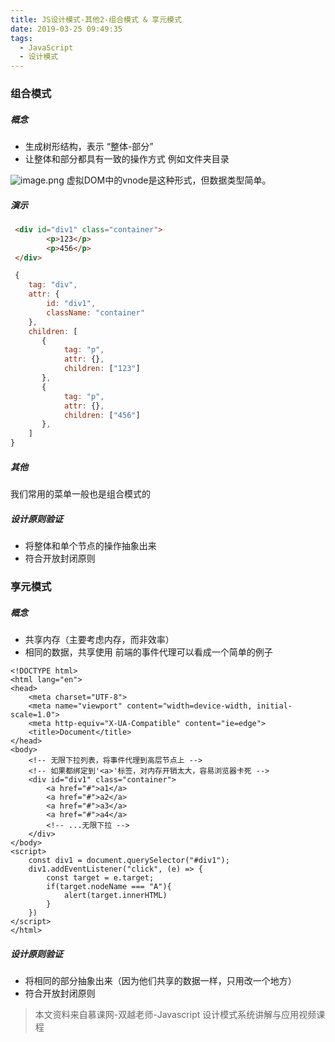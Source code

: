 ```yaml
---
title: JS设计模式-其他2-组合模式 & 享元模式
date: 2019-03-25 09:49:35
tags:
  - JavaScript
  - 设计模式
---
```

### 组合模式
##### 概念
- 生成树形结构，表示 “整体-部分”
- 让整体和部分都具有一致的操作方式
例如文件夹目录
<!-- more -->
![image.png](https://upload-images.jianshu.io/upload_images/8878633-1cd0c0f87555fd5d.png?imageMogr2/auto-orient/strip%7CimageView2/2/w/1240)
虚拟DOM中的vnode是这种形式，但数据类型简单。
##### 演示
```html
 <div id="div1" class="container">
        <p>123</p>
        <p>456</p>
 </div>
```
```javascript
 {
    tag: "div",
    attr: {
        id: "div1",
        className: "container"
    },
    children: [
       {
            tag: "p",
            attr: {},
            children: ["123"]
       },
       {
            tag: "p",
            attr: {},
            children: ["456"]
       },
    ]
}
```
##### 其他
我们常用的菜单一般也是组合模式的
##### 设计原则验证
- 将整体和单个节点的操作抽象出来
- 符合开放封闭原则
### 享元模式
##### 概念
- 共享内存（主要考虑内存，而非效率）
- 相同的数据，共享使用
前端的事件代理可以看成一个简单的例子
```
<!DOCTYPE html>
<html lang="en">
<head>
    <meta charset="UTF-8">
    <meta name="viewport" content="width=device-width, initial-scale=1.0">
    <meta http-equiv="X-UA-Compatible" content="ie=edge">
    <title>Document</title>
</head>
<body>
    <!-- 无限下拉列表，将事件代理到高层节点上 -->
    <!-- 如果都绑定到'<a>'标签，对内存开销太大，容易浏览器卡死 -->
    <div id="div1" class="container">
        <a href="#">a1</a>
        <a href="#">a2</a>
        <a href="#">a3</a>
        <a href="#">a4</a>
        <!-- ...无限下拉 -->
    </div>
</body>
<script>
    const div1 = document.querySelector("#div1");
    div1.addEventListener("click", (e) => {
        const target = e.target;
        if(target.nodeName === "A"){
            alert(target.innerHTML)
        }
    })
</script>
</html>
```
##### 设计原则验证
- 将相同的部分抽象出来（因为他们共享的数据一样，只用改一个地方）
- 符合开放封闭原则

> 本文资料来自慕课网-双越老师-Javascript 设计模式系统讲解与应用视频课程